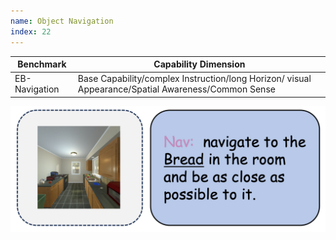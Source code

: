 ```yaml
---
name: Object Navigation
index: 22
---
```


<div class="row">
<div class="col-8">

| **Benchmark** | **Capability Dimension**                                                                           |
| ------------- | -------------------------------------------------------------------------------------------------- |
| EB-Navigation | Base Capability/complex Instruction/long Horizon/ visual Appearance/Spatial Awareness/Common Sense |

</div>

<div class="col-4">

![alt text](objectnavigation.png)

</div>

</div>

